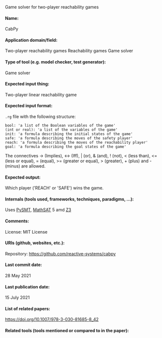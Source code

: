 Game solver for two-player reachability games

#### Name:
CabPy

#### Application domain/field:
Two-player reachability games
Reachability games
Game solver

#### Type of tool (e.g. model checker, test generator):
Game solver

#### Expected input thing:
Two-player linear reachability game

#### Expected input format:
`.rg` file with the following structure:
```
bool: 'a list of the Boolean variables of the game'
(int or real): 'a list of the variables of the game'
init: 'a formula describing the initial states of the game'
safe: 'a formula describing the moves of the safety player'
reach: 'a formula describing the moves of the reachability player'
goal: 'a formula describing the goal states of the game'
```
The connectives -> (Implies), <-> (Iff), | (or), & (and), ! (not), < (less than), <= (less or equal), = (equal), >= (greater or equal), > (greater), + (plus) and - (minus) are allowed.

#### Expected output:
Which player ('REACH' or 'SAFE') wins the game.

#### Internals (tools used, frameworks, techniques, paradigms, ...):
Uses [PySMT](PySMT.md), [MathSAT](MathSAT.md) 5 amd [Z3](Z3.md)

#### Comments:
License: MIT License

#### URIs (github, websites, etc.):
Repository: https://github.com/reactive-systems/cabpy

#### Last commit date:
28 May 2021

#### Last publication date:
15 July 2021

#### List of related papers:
https://doi.org/10.1007/978-3-030-81685-8_42

#### Related tools (tools mentioned or compared to in the paper):
